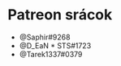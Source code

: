 <!-- TITLE: The Discord Wiki támogatók -->
<!-- SUBTITLE: Ez az oldal teljes egészében azon drága embereknek van felajánlva, akik segítik nekünk fizetni az üzemeltetést! Komolyan, a segítségetek nélkül ezt a projektet lehetetlen lenne fenntartani, szóval köszönjük! -->

# Patreon srácok

 * @Saphir#9268
 * @D_EaN * STS#1723
 * @Tarek1337#0379